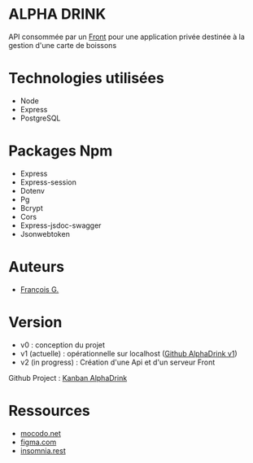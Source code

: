 # ALPHA DRINK

API consommée par un [Front](https://github.com/frapuks/AlphaDrink-Front) pour une application privée destinée à la gestion d'une carte de boissons

# Technologies utilisées

- Node
- Express
- PostgreSQL

# Packages Npm

- Express
- Express-session
- Dotenv
- Pg
- Bcrypt
- Cors
- Express-jsdoc-swagger
- Jsonwebtoken

# Auteurs

- [François G.](https://github.com/frapuks)

# Version

- v0 : conception du projet
- v1 (actuelle) : opérationnelle sur localhost ([Github AlphaDrink v1](https://github.com/frapuks/Alpha-drink))
- v2 (in progress) : Création d'une Api et d'un serveur Front

Github Project : [Kanban AlphaDrink](https://github.com/users/frapuks/projects/1/views/1)

# Ressources

- [mocodo.net](https://www.mocodo.net/)
- [figma.com](https://www.figma.com/)
- [insomnia.rest](https://insomnia.rest/)